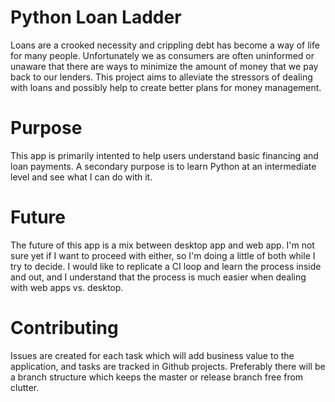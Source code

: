 # Python Loan Ladder 

Loans are a crooked necessity and crippling debt has become a way of life for many people. Unfortunately we as consumers are often uninformed or unaware that there are ways to minimize the amount of money that we pay back to our lenders. This project aims to alleviate the stressors of dealing with loans and possibly help to create better plans for money management.

# Purpose

This app is primarily intented to help users understand basic financing and loan payments. A secondary purpose is to learn Python at an intermediate level and see what I can do with it.

# Future

The future of this app is a mix between desktop app and web app. I'm not sure yet if I want to proceed with either, so I'm doing a little of both while I try to decide. I would like to replicate a CI loop and learn the process inside and out, and I understand that the process is much easier when dealing with web apps vs. desktop.

# Contributing

Issues are created for each task which will add business value to the application, and tasks are tracked in Github projects. Preferably there will be a branch structure which keeps the master or release branch free from clutter. 

